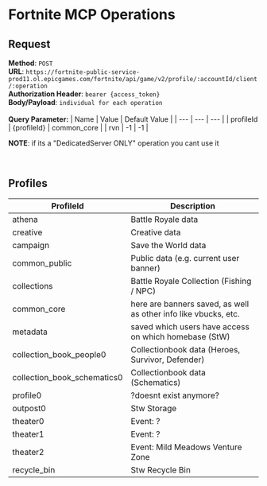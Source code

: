 # Fortnite MCP Operations

## Request

**Method**: `POST` \
**URL**: `https://fortnite-public-service-prod11.ol.epicgames.com/fortnite/api/game/v2/profile/:accountId/client/:operation` \
**Authorization Header**: `bearer {access_token}` \
**Body/Payload**: `individual for each operation` \
\
**Query Parameter:**
| Name | Value | Default Value |
| --- | --- | --- |
| profileId | {profileId} | common_core |
| rvn | -1 | -1 |

**NOTE**: if its a "DedicatedServer ONLY" operation you cant use it

<br>

## Profiles

| ProfileId | Description |
| --- | --- |
| athena | Battle Royale data |
| creative | Creative data |
| campaign | Save the World data |
| common_public | Public data (e.g. current user banner) |
| collections | Battle Royale Collection (Fishing / NPC) |
| common_core | here are banners saved, as well as other info like vbucks, etc. |
| metadata | saved which users have access on which homebase (StW) |
| collection_book_people0 | Collectionbook data (Heroes, Survivor, Defender) |
| collection_book_schematics0 | Collectionbook data (Schematics) |
| profile0 | ?doesnt exist anymore? |
| outpost0 | Stw Storage |
| theater0 | Event: ? |
| theater1 | Event: ? |
| theater2 | Event: Mild Meadows Venture Zone |
| recycle_bin | Stw Recycle Bin |
